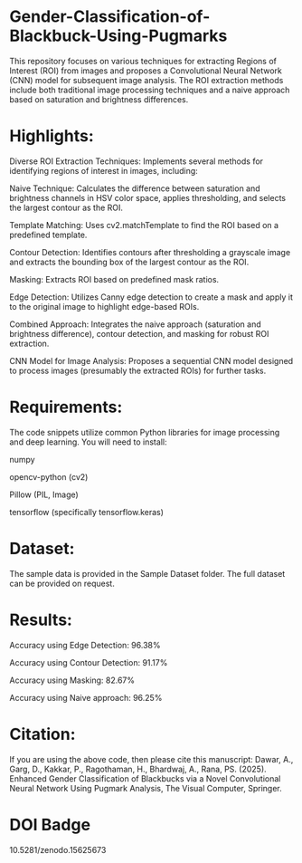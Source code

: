 # Gender-Classification-of-Blackbuck-Using-Pugmarks

This repository focuses on various techniques for extracting Regions of Interest (ROI) from images and proposes a Convolutional Neural Network (CNN) model for subsequent image analysis. The ROI extraction methods include both traditional image processing techniques and a naive approach based on saturation and brightness differences.

#

# Highlights:
Diverse ROI Extraction Techniques: Implements several methods for identifying regions of interest in images, including:

Naive Technique: Calculates the difference between saturation and brightness channels in HSV color space, applies thresholding, and selects the largest contour as the ROI.

Template Matching: Uses cv2.matchTemplate to find the ROI based on a predefined template.

Contour Detection: Identifies contours after thresholding a grayscale image and extracts the bounding box of the largest contour as the ROI.

Masking: Extracts ROI based on predefined mask ratios.

Edge Detection: Utilizes Canny edge detection to create a mask and apply it to the original image to highlight edge-based ROIs.

Combined Approach: Integrates the naive approach (saturation and brightness difference), contour detection, and masking for robust ROI extraction.

CNN Model for Image Analysis: Proposes a sequential CNN model designed to process images (presumably the extracted ROIs) for further tasks.

#

# Requirements:

The code snippets utilize common Python libraries for image processing and deep learning. You will need to install:

numpy

opencv-python (cv2)

Pillow (PIL, Image)

tensorflow (specifically tensorflow.keras)

#

# Dataset:

The sample data is provided in the Sample Dataset folder. The full dataset can be provided on request.

#

# Results:

Accuracy using Edge Detection: 96.38%

Accuracy using Contour Detection: 91.17%

Accuracy using Masking: 82.67%

Accuracy using Naive approach: 96.25%

#

# Citation:

If you are using the above code, then please cite this manuscript:
Dawar, A., Garg, D., Kakkar, P., Ragothaman, H., Bhardwaj, A., Rana, PS. (2025). Enhanced Gender Classification of Blackbucks via a Novel Convolutional Neural Network Using Pugmark Analysis, The Visual Computer, Springer.

#

# DOI Badge

10.5281/zenodo.15625673
